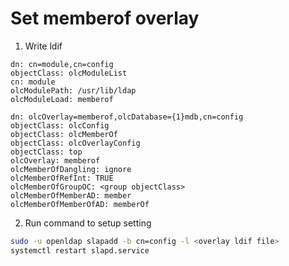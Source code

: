 # Set memberof overlay

1. Write ldif
```ldif
dn: cn=module,cn=config
objectClass: olcModuleList
cn: module
olcModulePath: /usr/lib/ldap
olcModuleLoad: memberof

dn: olcOverlay=memberof,olcDatabase={1}mdb,cn=config
objectClass: olcConfig
objectClass: olcMemberOf
objectClass: olcOverlayConfig
objectClass: top
olcOverlay: memberof
olcMemberOfDangling: ignore
olcMemberOfRefInt: TRUE
olcMemberOfGroupOC: <group objectClass>
olcMemberOfMemberAD: member
olcMemberOfMemberOfAD: memberOf
```

2. Run command to setup setting
```bash
sudo -u openldap slapadd -b cn=config -l <overlay ldif file>
systemctl restart slapd.service
```

